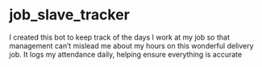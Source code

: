 # job_slave_tracker
I created this bot to keep track of the days I work at my job so that management can’t mislead me about my hours on this wonderful delivery job. It logs my attendance daily, helping ensure everything is accurate
